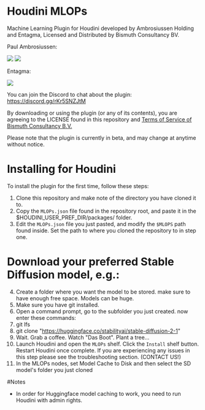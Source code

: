 # Houdini MLOPs
Machine Learning Plugin for Houdini developed by Ambrosiussen Holding and Entagma, Licensed and Distributed by Bismuth Consultancy BV.

Paul Ambrosiussen:

[![](https://img.shields.io/badge/twitter-%230077B5.svg?style=for-the-badge&logo=twitter)](https://twitter.com/ambrosiussen_p)
[![](https://img.shields.io/badge/linkedin-%230077B5.svg?style=for-the-badge&logo=linkedin)](https://www.linkedin.com/in/paulambrosiussen/)

Entagma:

[![](https://img.shields.io/badge/twitter-%230077B5.svg?style=for-the-badge&logo=twitter)](https://twitter.com/entagma)

You can join the Discord to chat about the plugin: https://discord.gg/rKr5SNZJtM

By downloading or using the plugin (or any of its contents), you are agreeing to the LICENSE found in this repository and [Terms of Service of Bismuth Consultancy B.V.](https://www.bismuthconsultancy.com/s/EN_Terms_And_Conditions-f5sk.pdf)

Please note that the plugin is currently in beta, and may change at anytime without notice.

# Installing for Houdini
To install the plugin for the first time, follow these steps:
1. Clone this repository and make note of the directory you have cloned it to.
2. Copy the `MLOPs.json` file found in the repository root, and paste it in the $HOUDINI_USER_PREF_DIR/packages/ folder.
3. Edit the `MLOPs.json` file you just pasted, and modify the `$MLOPS` path found inside. Set the path to where you cloned the repository to in step one.
# Download your preferred Stable Diffusion model, e.g.:
4. Create a folder where you want the model to be stored. make sure to have enough free space. Models can be huge.
5. Make sure you have git installed.
6. Open a command prompt, go to the subfolder you just created.
now enter these commands:
7. git lfs
8. git clone "https://huggingface.co/stabilityai/stable-diffusion-2-1"
9. Wait. Grab a coffee. Watch "Das Boot". Plant a tree...
10. Launch Houdini and open the `MLOPs` shelf. Click the `Install` shelf button. Restart Houdini once complete. If you are experiencing any issues in this step please see the troubleshooting section. (CONTACT US!)
11. In the MLOPs nodes, set Model Cache to Disk and then select the SD model's folder you just cloned

#Notes

- In order for Huggingface model caching to work, you need to run Houdini with admin rights.

